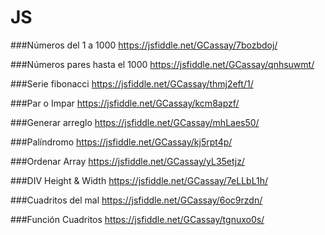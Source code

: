 # JS

###Números del 1 a 1000
https://jsfiddle.net/GCassay/7bozbdoj/

###Números pares hasta el 1000
https://jsfiddle.net/GCassay/qnhsuwmt/

###Serie fibonacci
https://jsfiddle.net/GCassay/thmj2eft/1/

###Par o Impar
https://jsfiddle.net/GCassay/kcm8apzf/

###Generar arreglo
https://jsfiddle.net/GCassay/mhLaes50/

###Palíndromo
https://jsfiddle.net/GCassay/kj5rpt4p/

###Ordenar Array
https://jsfiddle.net/GCassay/yL35etjz/

###DIV Height & Width
https://jsfiddle.net/GCassay/7eLLbL1h/

###Cuadritos del mal
https://jsfiddle.net/GCassay/6oc9rzdn/

###Función Cuadritos
https://jsfiddle.net/GCassay/tgnuxo0s/

